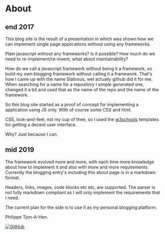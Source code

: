 # About

## end 2017

This blog site is the result of a presentation in which was shown how we can implement single page applications without using any frameworks.

Plain javascript without any frameworks? Is it possible? How much do we need to re-implement/re-invent, what about maintainability?

How do we call a javascript framework without being it a framework, so build my own blogging framework without calling it a framework. That's how I came up with the name Slatirous, wel actually github did it for me. When searching for a name for a repository I simple generated one, changed it a bit and used that as the name of the repo and the name of the framework.

So this blog site started as a proof of concept for implementing a application using JS only. With of course some CSS and html.

CSS, look-and-feel, not my cup of thee, so I used the [w3schools](https://www.w3schools.com/w3css/w3css_templates.asp) templates for getting a decent user interface.

Why? Just because I can.

## mid 2019

The framework evolved more and more, with each time more knowledge about how to implement it and also with more and more requirements. Currently the blogging entry's including this about page is in a markdown format.

Headers, links, images, code blocks etc etc, are supported. The parser is not fully markdown compliant as I will only implement the requirements that I need.

The current plan for the side is to use it as my personal blogging platform.


Philippe Tjon-A-Hen.

[![GitHub](https://img.shields.io/badge/git-GitHub-blue)](https://github.com/pnmtjonahen/slatirous.js)
